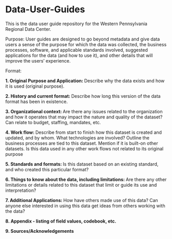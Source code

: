 # Data-User-Guides

This is the data user guide repository for the Western Pennsylvania Regional Data Center. 

Purpose: User guides are designed to go beyond metadata and give data users a sense of the purpose for which the data was collected, the business processes, software, and applicable standards involved, suggested applications for the data (and how to use it), and other details that will improve the users’ experience.

Format:

<B>1. Original Purpose and Application:  </B>
Describe why the data exists and how it is used (original purpose). 

<B>2. History and current format: </B>
Describe how long this version of the data format has been in existence. 

<B>3. Organizational context: </B>
Are there any issues related to the organization and how it operates that may impact the nature and quality of the dataset? Can relate to budget, staffing, mandates, etc.

<B>4. Work flow: </B>
Describe from start to finish how this dataset is created and updated, and by whom. What technologies are involved? Outline the business processes are tied to this dataset. Mention if it is built-on other datasets. Is this data used in any other work flows not related to its original purpose

<B>5. Standards and formats: </B>
Is this dataset based on an existing standard, and who created this particular format?

<B>6. Things to know about the data, including limitations: </B>
Are there any other limitations or details related to this dataset that limit or guide its use and interpretation?

<B>7. Additional Applications: </B>
How have others made use of this data? Can anyone else interested in using this data get ideas from others working with the data?

<B>8. Appendix - listing of field values, codebook, etc.</B>

<B>9. Sources/Acknowledgements</B>
